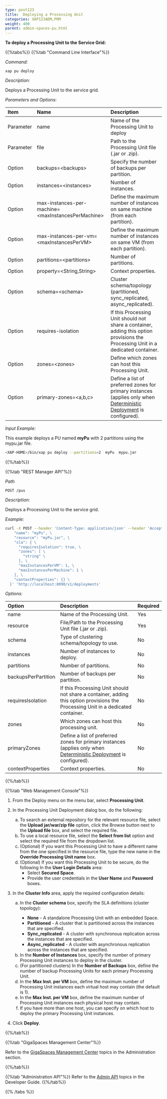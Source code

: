 ```yaml
---
type: post123
title:  Deploying a Processing Unit
categories: XAP123ADM,PRM
weight: 400
parent: admin-spaces-pu.html
---
```

 
 
 
**To deploy a Processing Unit to the Service Grid:**
 

{{%tabs%}}
{{%tab "Command Line Interface"%}}

*Command:*

`xap pu deploy`

*Description:*

Deploys a Processing Unit to the service grid.

*Parameters and Options:*

|Item | Name| Description |
|:----|:----|:------------|
|Parameter | name |Name of the Processing Unit to deploy|
|Parameter | file |Path to the Processing Unit file (.jar or .zip). |
|Option    | backups=\<backups\> |Specify the number of backups per partition.|
|Option    | instances=\<instances\> |Number of instances.|
|Option    | max-instances-per-machine=\<maxInstancesPerMachine\>|Define the maximum number of instances on same machine (from each partition).|
|Option    | max-instances-per-vm=\<maxInstancesPerVM\>| Define the maximum number of instances on same VM (from each partition). |
|Option    |partitions=\<partitions\> | Number of partitions. |
|Option    |property=\<String,String\>|Context properties.|
|Option    |schema=\<schema\>|Cluster schema/topology (partitioned, sync_replicated, async_replicated).|
|Option    |requires-isolation| If this Processing Unit should not share a container, adding this option provisions the Processing Unit in a dedicated container. |
|Option    |zones=\<zones\>| Define which zones can host this Processing Unit.|
|Option    |primary-zones=\<a,b,c\>| Define a list of preferred zones for primary instances (applies only when [Deterministic Deployment](./the-sla-deterministic.html) is configured).|

 
*Input Example:*

This example deploys a PU named **myPu** with 2 partitions using the mypu.jar file.

```bash
<XAP-HOME>/bin/xap pu deploy --partitions=2  myPu  mypu.jar
```
{{%/tab%}}


{{%tab "REST Manager API"%}}

*Path*

`POST /pus`


*Description:*

Deploys a Processing Unit to the service grid.

*Example:*
 
```bash
curl -X POST --header 'Content-Type: application/json' --header 'Accept: text/plain' -d '{ \ 
    "name": "myPu", \ 
    "resource": "myPu.jar", \ 
    "sla": { \ 
      "requiresIsolation": true, \ 
      "zones": [ \ 
        "string" \ 
      ], \ 
      "maxInstancesPerVM": 1, \ 
      "maxInstancesPerMachine": 1 \ 
    }, \ 
    "contextProperties": {} \ 
  }' 'http://localhost:8090/v1/deployments'
```

*Options:*

| Option | Description | Required |
|:-------|:------------|:---------|
|name | Name of the Processing Unit.| Yes |
|resource|File/Path to the Processing Unit file (.jar or .zip). | Yes|
|schema | Type of clustering schema/topology to use. | No| 
|instances | Number of instances to deploy. | No|
|partitions| Number of partitions. | No|
|backupsPerPartition|Number of backups per partition. | No| 
|requiresIsolation| If this Processing Unit should not share a container, adding this option provisions the Processing Unit in a dedicated container. | No|
|zones|Which zones can host this processing unit. | No|
|primaryZones|Define a list of preferred zones for primary instances (applies only when [Deterministic Deployment](./the-sla-deterministic.html) is configured). | No|
|contextProperties  |Context properties. | No|
 

{{%/tab%}}


{{%tab "Web Management Console"%}}

1. From the Deploy menu on the menu bar, select **Processing Unit**.
1. In the Processing Unit Deployment dialog box, do the following:

	<ol type="a">
		<li>To search an external repository for the relevant resource file, select the <b>Upload jar/war/zip file</b> option, click the Browse button next to the <b>Upload file</b> box, and select the required file.</li>
		<li>To use a local resource file, select the <b>Select from list</b> option and select the required file from the dropdown list.</li>
		<li>(Optional) If you want this Processing Unit to have a different name from the one specified in the resource file, type the new name in the <b>Override Processing Unit name</b> box.</li>
		<li>(Optional) If you want this Processing Unit to be secure, do the following In the <b>User Login Details</b> area:
		<ul>
			<li>Select <b>Secured Space</b>.</li>
			<li>Provide the user credentials in the <b>User Name</b> and <b>Password</b> boxes.
		</ul>
		</ol>
1.	In the **Cluster Info** area, apply the required configuration details:
	<ol type="a">
		<li>In the <b>Cluster schema</b> box, specify the SLA definitions (cluster topology):</li>
		<ul>
			<li><b>None</b> - A standalone Processing Unit with an embedded Space.</li>
			<li><b>Partitioned</b> - A cluster that is partitioned across the instances that are specified.</li>
			<li><b>Sync_replicated</b> - A cluster with synchronous replication across the instances that are specified.</li>
			<li><b>Async_replicated</b> - A cluster with asynchronous replication across the instances that are specified.</li>
		</ul>
		<li>In the <b>Number of Instances</b> box,  specify the number of primary Processing Unit instances to deploy in the cluster.</li>
		<li>(For partitioned clusters) In the <b>Number of Backups</b> box, define the number of backup Processing Units for each primary Processing Unit.</li>
		<li>In the <b>Max Inst. per VM</b> box, define the maximum number of Processing Unit instances each virtual host may contain (the default is 1).</li>
		<li>In the <b>Max Inst. per VM</b> box, define the maximum number of Processing Unit instances each physical host may contain.</li>
		<li>If you have more than one host, you can specify on which host to deploy the primary Processing Unit instances.</li>
		</li>
	</ol>	
1. Click **Deploy**.
 
{{%/tab%}}

{{%tab "GigaSpaces Management Center"%}}

Refer to the [GigaSpaces Management Center](./gigaspaces-management-center.html) topics in the Administration section.

{{%/tab%}}


{{%tab "Administration API"%}}
Refer to the [Admin API](../dev-java/administration-and-monitoring-overview.html) topics in the Developer Guide.
{{%/tab%}}

{{% /tabs %}}

